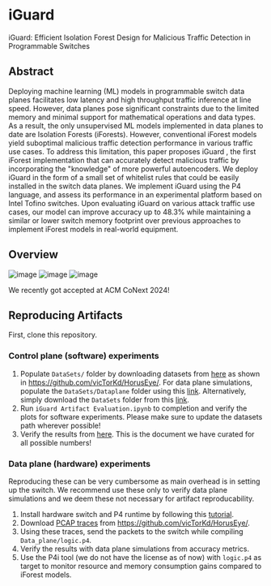 # iGuard
iGuard: Efficient Isolation Forest Design for Malicious Traffic Detection in Programmable Switches
## Abstract
Deploying machine learning (ML) models in programmable switch
data planes facilitates low latency and high throughput traffic inference
at line speed. However, data planes pose significant constraints
due to the limited memory and minimal support for mathematical
operations and data types. As a result, the only unsupervised ML
models implemented in data planes to date are Isolation Forests
(iForests). However, conventional iForest models yield suboptimal
malicious traffic detection performance in various traffic use cases.
To address this limitation, this paper proposes iGuard , the first
iForest implementation that can accurately detect malicious traffic
by incorporating the "knowledge" of more powerful autoencoders.
We deploy iGuard in the form of a small set of whitelist rules that
could be easily installed in the switch data planes. We implement
iGuard using the P4 language, and assess its performance in an
experimental platform based on Intel Tofino switches. Upon evaluating
iGuard on various attack traffic use cases, our model can
improve accuracy up to 48.3% while maintaining a similar or lower
switch memory footprint over previous approaches to implement
iForest models in real-world equipment.
## Overview
![image](https://github.com/user-attachments/assets/e0d45852-d68b-4041-b562-e54119a02116)
![image](https://github.com/user-attachments/assets/d5ba0c17-253e-4aba-9f94-759ae80b3435)
![image](https://github.com/user-attachments/assets/724b2213-61e0-47e4-8da4-9519a373c931)

We recently got accepted at ACM CoNext 2024!

## Reproducing Artifacts
First, clone this repository.
### Control plane (software) experiments

1. Populate ``DataSets/`` folder by downloading datasets from [here](https://drive.usercontent.google.com/download?id=1k-oTsxVD3fkZnjwj-4XclVhQdAC36nLd&export=download&authuser=0) as shown in https://github.com/vicTorKd/HorusEye/. For data plane simulations, populate the ``DataSets/Dataplane`` folder using this [link](https://drive.google.com/drive/folders/1d9pf-e9vSW3jf4_R3vFbqvHXD4VcrG_S). Alternatively, simply download the ``DataSets`` folder from this [link](https://drive.google.com/drive/folders/1d9pf-e9vSW3jf4_R3vFbqvHXD4VcrG_S).
2. Run ``iGuard Artifact Evaluation.ipynb`` to completion and verify the plots for software experiments. Please make sure to update the datasets path wherever possible!
3. Verify the results from [here](https://docs.google.com/spreadsheets/d/1DVljB4ODjpUPCPUhgQmXLwM9dhUEfgg5Kwsav-rLBrQ/edit?usp=sharing). This is the document we have curated for all possible numbers!

### Data plane (hardware) experiments
Reproducing these can be very cumbersome as main overhead is in setting up the switch. We recommend use these only to verify data plane simulations and we deem these not necessary for artifact reproducability. 
1. Install hardware switch and P4 runtime by following this
[tutorial](https://docs.google.com/document/d/1gyYWL0HY2SanzAoA6GGRImf9ERR1KXrG0Ngg8Zh5VfA/edit#heading=h.r7zf0lr53zqp).
2. Download [PCAP traces](https://drive.usercontent.google.com/download?id=191CmJYWszlSmIitfid2J53UMYtiaqhhe&export=download&authuser=0) from https://github.com/vicTorKd/HorusEye/.
3. Using these traces, send the packets to the switch while compiling ``Data_plane/logic.p4``.
4. Verify the results with data plane simulations from accuracy metrics.
5. Use the P4i tool (we do not have the license as of now) with ``logic.p4`` as target to monitor resource and memory consumption gains compared to iForest models. 
